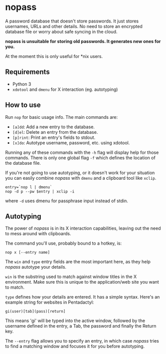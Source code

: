 nopass
======

A password database that doesn't store passwords.
It just stores usernames, URLs and other details.
No need to store an encrypted database file or worry about safe syncing in the cloud.

**nopass is unsuitable for storing old passwords. It generates new ones for you.**

At the moment this is only useful for *nix users.

Requirements
----------

* Python 3
* `xdotool` and `dmenu` for X interaction (eg. autotyping)

How to use
----------

Run `nop` for basic usage info. The main commands are:

* `[a]dd`: Add a new entry to the database.
* `[d]el`: Delete an entry from the database.
* `[p]rint`: Print an entry's fields to stdout.
* `[x]do`: Autotype username, password, etc. using xdotool.

Running any of these commands with the `-h` flag will display help for those commands. There is only one global flag `-f` which defines the location of the database file.

If you're not going to use autotyping, or it doesn't work for your situation you can easily combine *nopass* with `dmenu` and a clipboard tool like `xclip`.

```
entry=`nop l | dmenu`
nop -d p --pw $entry | xclip -i
```
where `-d` uses dmenu for passphrase input instead of stdin.

Autotyping
---------

The power of *nopass* is in its X interaction capabilities, leaving out the need to mess around with clipboards.

The command you'll use, probably bound to a hotkey, is:
```
nop x [--entry name]
```

The `win` and `type` entry fields are the most important here, as they help *nopass* autotype your details.

`win` is the substring used to match against window titles in the X environment. Make sure this is unique to the application/web site you want to match.

`type` defines how your details are entered. It has a simple syntax. Here's an example string for websites in Pentadactyl:
```
gi(user)[tab](pass)[return]
```
This means 'gi' will be typed into the active window, followed by the username defined in the entry, a Tab, the password and finally the Return key.

The `--entry` flag allows you to specify an entry, in which case *nopass* tries to find a matching window and focuses it for you before autotyping.
